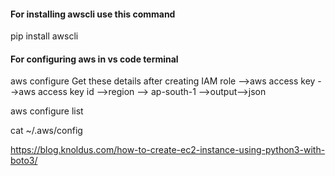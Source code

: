 
#### For installing awscli use this command 
pip install awscli

#### For configuring aws in vs code terminal 
aws configure
Get these details after creating IAM role
-->aws access key 
-->aws access key id
-->region --> ap-south-1
-->output-->json

aws configure list

cat ~/.aws/config

https://blog.knoldus.com/how-to-create-ec2-instance-using-python3-with-boto3/